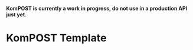 
**KomPOST is currently a work in progress, do not use in a
production API just yet.**

# KomPOST Template
